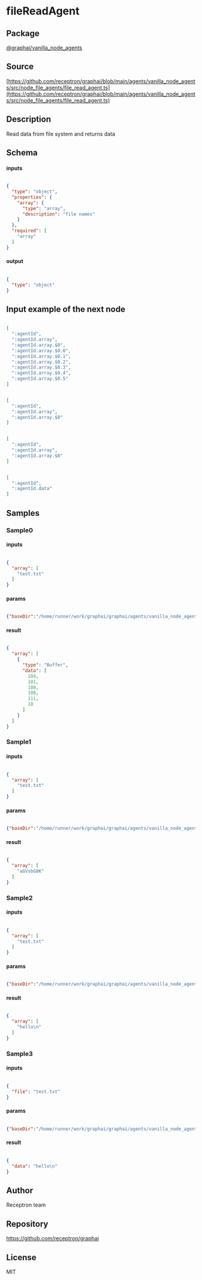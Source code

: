 # fileReadAgent

## Package
[@graphai/vanilla_node_agents](https://www.npmjs.com/package/@graphai/vanilla_node_agents)
## Source
[https://github.com/receptron/graphai/blob/main/agents/vanilla_node_agents/src/node_file_agents/file_read_agent.ts](https://github.com/receptron/graphai/blob/main/agents/vanilla_node_agents/src/node_file_agents/file_read_agent.ts)

## Description

Read data from file system and returns data

## Schema

#### inputs

```json

{
  "type": "object",
  "properties": {
    "array": {
      "type": "array",
      "description": "file names"
    }
  },
  "required": [
    "array"
  ]
}

```

#### output

```json

{
  "type": "object"
}

```

## Input example of the next node

```json

[
  ":agentId",
  ":agentId.array",
  ":agentId.array.$0",
  ":agentId.array.$0.0",
  ":agentId.array.$0.1",
  ":agentId.array.$0.2",
  ":agentId.array.$0.3",
  ":agentId.array.$0.4",
  ":agentId.array.$0.5"
]

```
```json

[
  ":agentId",
  ":agentId.array",
  ":agentId.array.$0"
]

```
```json

[
  ":agentId",
  ":agentId.array",
  ":agentId.array.$0"
]

```
```json

[
  ":agentId",
  ":agentId.data"
]

```

## Samples

### Sample0

#### inputs

```json

{
  "array": [
    "test.txt"
  ]
}

```

#### params

```json

{"baseDir":"/home/runner/work/graphai/graphai/agents/vanilla_node_agents/lib/node_file_agents/../../tests/files/"}

```

#### result

```json

{
  "array": [
    {
      "type": "Buffer",
      "data": [
        104,
        101,
        108,
        108,
        111,
        10
      ]
    }
  ]
}

```
### Sample1

#### inputs

```json

{
  "array": [
    "test.txt"
  ]
}

```

#### params

```json

{"baseDir":"/home/runner/work/graphai/graphai/agents/vanilla_node_agents/lib/node_file_agents/../../tests/files/","outputType":"base64"}

```

#### result

```json

{
  "array": [
    "aGVsbG8K"
  ]
}

```
### Sample2

#### inputs

```json

{
  "array": [
    "test.txt"
  ]
}

```

#### params

```json

{"baseDir":"/home/runner/work/graphai/graphai/agents/vanilla_node_agents/lib/node_file_agents/../../tests/files/","outputType":"text"}

```

#### result

```json

{
  "array": [
    "hello\n"
  ]
}

```
### Sample3

#### inputs

```json

{
  "file": "test.txt"
}

```

#### params

```json

{"baseDir":"/home/runner/work/graphai/graphai/agents/vanilla_node_agents/lib/node_file_agents/../../tests/files/","outputType":"text"}

```

#### result

```json

{
  "data": "hello\n"
}

```

## Author

Receptron team

## Repository

https://github.com/receptron/graphai

## License

MIT

